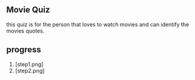 ## Movie Quiz
this quiz is for the person that loves to watch movies and can identify the movies quotes.

## progress
1. [step1.png]
2. [step2.png]